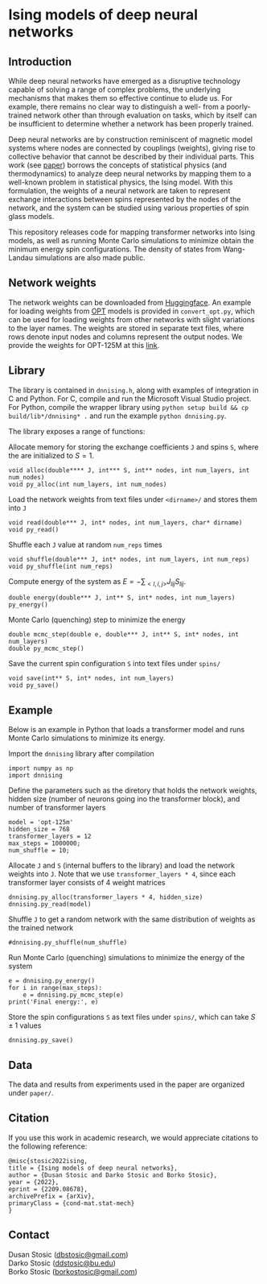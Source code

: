 # Ising models of deep neural networks 

## Introduction
While deep neural networks have emerged as a disruptive technology capable of solving a range of complex problems, the underlying mechanisms that makes them so effective continue to elude us. For example, there remains no clear way to distinguish a well- from a poorly- trained network other than through evaluation on tasks, which by itself can be insufficient to determine whether a network has been properly trained.

Deep neural networks are by construction reminiscent of magnetic model systems where nodes are connected by couplings (weights), giving rise to collective behavior that cannot be described by their individual parts. This work (see [paper](https://arxiv.org/abs/2209.08678)) borrows the concepts of statistical physics (and thermodynamics) to analyze deep neural networks by mapping them to a well-known problem in statistical physics, the Ising model. With this formulation, the weights of a neural network are taken to represent exchange interactions between spins represented by the nodes of the network, and the system can be studied using various properties of spin glass models.

This repository releases code for mapping transformer networks into Ising models, as well as running Monte Carlo simulations to minimize obtain the minimum energy spin configurations. The density of states from Wang-Landau simulations are also made public.

## Network weights
The network weights can be downloaded from [Huggingface](https://huggingface.co/). An example for loading weights from [OPT](https://huggingface.co/docs/transformers/model_doc/opt) models is provided in `convert_opt.py`, which can be used for loading weights from other networks with slight variations to the layer names. The weights are stored in separate text files, where rows denote input nodes and columns represent the output nodes. We provide the weights for OPT-125M at this [link](https://drive.google.com/drive/folders/1v5v7wnEI2MTcTMBJWaoIKtNDZg6YbqF0?usp=sharing).

## Library
The library is contained in `dnnising.h`, along with examples of integration in C and Python. For C, compile and run the Microsoft Visual Studio project. For Python,
compile the wrapper library using ```python setup build && cp build/lib*/dnnising* .``` and run the example ```python dnnising.py```.

The library exposes a range of functions:

Allocate memory for storing the exchange coefficients `J` and spins `S`, where the are initialized to $S=1$.
```
void alloc(double**** J, int*** S, int** nodes, int num_layers, int num_nodes)
void py_alloc(int num_layers, int num_nodes)
```

Load the network weights from text files under `<dirname>/` and stores them into `J`
```
void read(double*** J, int* nodes, int num_layers, char* dirname)
void py_read()
```

Shuffle each `J` value at random `num_reps` times
```
void shuffle(double*** J, int* nodes, int num_layers, int num_reps)
void py_shuffle(int num_reps)
```

Compute energy of the system as $E=-\sum_{<l,i,j>} J_{lij} S_{lij}$.
```
double energy(double*** J, int** S, int* nodes, int num_layers)
py_energy()
```

Monte Carlo (quenching) step to minimize the energy
```
double mcmc_step(double e, double*** J, int** S, int* nodes, int num_layers)
double py_mcmc_step()
```

Save the current spin configuration `S` into text files under `spins/`
```
void save(int** S, int* nodes, int num_layers)
void py_save()
```

## Example
Below is an example in Python that loads a transformer model and runs Monte Carlo simulations to minimize its energy.

Import the `dnnising` library after compilation
```
import numpy as np
import dnnising
```

Define the parameters such as the diretory that holds the network weights, hidden size (number of neurons going ino the transformer block), and number of transformer layers
```
model = 'opt-125m'
hidden_size = 768
transformer_layers = 12
max_steps = 1000000;
num_shuffle = 10;
```

Allocate `J` and `S` (internal buffers to the library) and load the network weights into `J`. Note that we use `transformer_layers * 4`, since each transformer layer consists of 4 weight matrices
```
dnnising.py_alloc(transformer_layers * 4, hidden_size)
dnnising.py_read(model)
```

Shuffle `J` to get a random network with the same distribution of weights as the trained network
```
#dnnising.py_shuffle(num_shuffle)
```

Run Monte Carlo (quenching) simulations to minimize the energy of the system
```
e = dnnising.py_energy()
for i in range(max_steps):
    e = dnnising.py_mcmc_step(e)
print('Final energy:', e)
```

Store the spin configurations `S` as text files under `spins/`, which can take $S\pm1$ values
```
dnnising.py_save()
```

## Data
The data and results from experiments used in the paper are organized under `paper/`.

## Citation
If you use this work in academic research, we would appreciate citations to the following reference:

```
@misc{stosic2022ising,
title = {Ising models of deep neural networks}, 
author = {Dusan Stosic and Darko Stosic and Borko Stosic},
year = {2022},
eprint = {2209.08678},
archivePrefix = {arXiv},
primaryClass = {cond-mat.stat-mech}
}
```

## Contact
Dusan Stosic (dbstosic@gmail.com)<br/>
Darko Stosic (ddstosic@bu.edu)<br/>
Borko Stosic (borkostosic@gmail.com)

